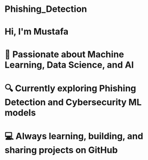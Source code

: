 # Phishing_Detection

# Hi, I'm Mustafa

# 🚀 Passionate about Machine Learning, Data Science, and AI
# 🔍 Currently exploring Phishing Detection and Cybersecurity ML models
# 💻 Always learning, building, and sharing projects on GitHub
